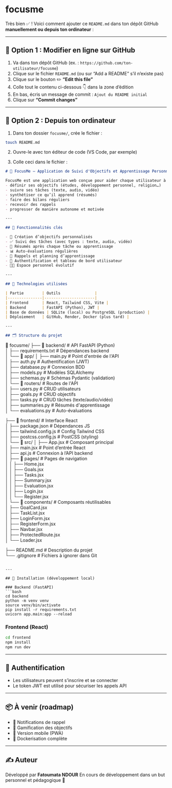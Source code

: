 # focusme
Très bien ✅ ! Voici comment ajouter ce `README.md` dans ton dépôt GitHub **manuellement ou depuis ton ordinateur** :

---

## 🧠 Option 1 : Modifier en ligne sur GitHub

1. Va dans ton dépôt GitHub (ex. : `https://github.com/ton-utilisateur/focusme`)
2. Clique sur le fichier `README.md` (ou sur “Add a README” s’il n’existe pas)
3. Clique sur le bouton ✏️ **“Edit this file”**
4. Colle tout le contenu ci-dessous 👇 dans la zone d’édition
5. En bas, écris un message de commit :
   `Ajout du README initial`
6. Clique sur **“Commit changes”**

---

## 🧠 Option 2 : Depuis ton ordinateur

1. Dans ton dossier `focusme/`, crée le fichier :

```bash
touch README.md
```

2. Ouvre-le avec ton éditeur de code (VS Code, par exemple)

3. Colle ceci dans le fichier :

```markdown
# 🎯 FocusMe – Application de Suivi d'Objectifs et Apprentissage Personnel

FocusMe est une application web conçue pour aider chaque utilisateur à :
- définir ses objectifs (études, développement personnel, religion…)
- suivre ses tâches (texte, audio, vidéo)
- synthétiser ce qu’il apprend (résumés)
- faire des bilans réguliers
- recevoir des rappels
- progresser de manière autonome et motivée

---

## 🧠 Fonctionnalités clés

- 📌 Création d’objectifs personnalisés
- ✅ Suivi des tâches (avec types : texte, audio, vidéo)
- 🧠 Résumés après chaque tâche ou apprentissage
- 📊 Auto-évaluations régulières
- 📅 Rappels et planning d’apprentissage
- 🔐 Authentification et tableau de bord utilisateur
- 🧑‍💻 Espace personnel évolutif

---

## 🧩 Technologies utilisées

| Partie        | Outils               |
|---------------|----------------------|
| Frontend      | React, Tailwind CSS, Vite |
| Backend       | FastAPI (Python), JWT |
| Base de données | SQLite (local) ou PostgreSQL (production) |
| Déploiement   | GitHub, Render, Docker (plus tard) |

---

## 🗂️ Structure du projet

```

📁 focusme/
├── 📁 backend/                     # API FastAPI (Python)  
│   ├── requirements.txt           # Dépendances backend  
│   └── 📁 app/
│       ├── main.py                # Point d'entrée de l'API  
│       ├── auth.py                # Authentification (JWT)  
│       ├── database.py            # Connexion BDD  
│       ├── models.py              # Modèles SQLAlchemy  
│       ├── schemas.py             # Schémas Pydantic (validation)  
│       └── 📁 routers/            # Routes de l'API  
│           ├── users.py           # CRUD utilisateurs  
│           ├── goals.py           # CRUD objectifs  
│           ├── tasks.py           # CRUD tâches (texte/audio/vidéo)  
│           ├── summaries.py       # Résumés d'apprentissage  
│           └── evaluations.py     # Auto-évaluations  

├── 📁 frontend/                   # Interface React  
│   ├── package.json              # Dépendances JS  
│   ├── tailwind.config.js       # Config Tailwind CSS  
│   ├── postcss.config.js        # PostCSS (styling)  
│   └── 📁 src/
│       ├── App.jsx               # Composant principal  
│       ├── main.jsx              # Point d’entrée React  
│       ├── api.js                # Connexion à l’API backend  
│       ├── 📁 pages/             # Pages de navigation  
│       │   ├── Home.jsx  
│       │   ├── Goals.jsx  
│       │   ├── Tasks.jsx  
│       │   ├── Summary.jsx  
│       │   ├── Evaluation.jsx  
│       │   ├── Login.jsx  
│       │   └── Register.jsx  
│       └── 📁 components/        # Composants réutilisables  
│           ├── GoalCard.jsx  
│           ├── TaskList.jsx  
│           ├── LoginForm.jsx  
│           ├── RegisterForm.jsx   
│           ├── Navbar.jsx  
│           ├── ProtectedRoute.jsx  
│           └── Loader.jsx  

├── README.md                    # Description du projet  
└── .gitignore                   # Fichiers à ignorer dans Git  


````

---

## 🚀 Installation (développement local)

### Backend (FastAPI)
```bash
cd backend
python -m venv venv
source venv/bin/activate
pip install -r requirements.txt
uvicorn app.main:app --reload
````

### Frontend (React)

```bash
cd frontend
npm install
npm run dev
```

---

## 🔐 Authentification

* Les utilisateurs peuvent s’inscrire et se connecter
* Le token JWT est utilisé pour sécuriser les appels API

---

## 📦 À venir (roadmap)

* 🔔 Notifications de rappel
* 🎯 Gamification des objectifs
* 📱 Version mobile (PWA)
* 🐳 Dockerisation complète

---

## ✍️ Auteur

Développé par **Fatoumata NDOUR**
En cours de développement dans un but personnel et pédagogique 🌱

````
